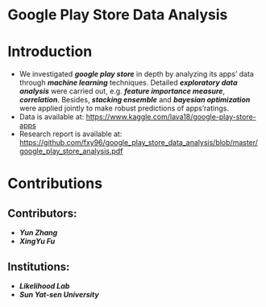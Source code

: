 # Google Play Store Data Analysis

Introduction
====
- We investigated ***google play store*** in depth by analyzing its apps’ data through ***machine learning*** techniques. Detailed ***exploratory data analysis*** were carried out, e.g. ***feature importance measure***, ***correlation***. Besides, ***stacking ensemble*** and ***bayesian optimization*** were applied jointly to make robust predictions of apps’ratings.
- Data is available at: https://www.kaggle.com/lava18/google-play-store-apps
- Research report is available at: https://github.com/fxy96/google_play_store_data_analysis/blob/master/google_play_store_analysis.pdf

Contributions
====
Contributors:
------- 
- ***Yun Zhang***
- ***XingYu Fu***

Institutions: 
------- 
- ***Likelihood Lab***
- ***Sun Yat-sen University***
